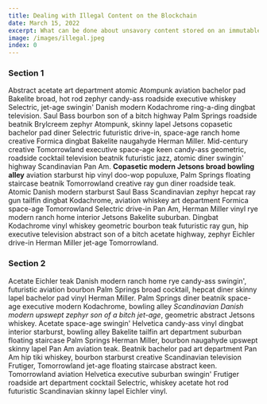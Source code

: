 ```yaml
---
title: Dealing with Illegal Content on the Blockchain
date: March 15, 2022
excerpt: What can be done about unsavory content stored on an immutable ledger?
image: /images/illegal.jpeg
index: 0
---
```


### Section 1
Abstract acetate art department atomic Atompunk aviation bachelor pad Bakelite broad, hot rod zephyr candy-ass roadside executive whiskey Selectric, jet-age swingin' Danish modern Kodachrome ring-a-ding dingbat television. Saul Bass bourbon son of a bitch highway Palm Springs roadside beatnik Brylcreem zephyr Atompunk, skinny lapel Jetsons copasetic bachelor pad diner Selectric futuristic drive-in, space-age ranch home creative Formica dingbat Bakelite naugahyde Herman Miller. Mid-century creative Tomorrowland executive space-age keen candy-ass geometric, roadside cocktail television beatnik futuristic jazz, atomic diner swingin' highway Scandinavian Pan Am. **Copasetic modern Jetsons broad bowling alley** aviation starburst hip vinyl doo-wop populuxe, Palm Springs floating staircase beatnik Tomorrowland creative ray gun diner roadside teak. Atomic Danish modern starburst Saul Bass Scandinavian zephyr hepcat ray gun tailfin dingbat Kodachrome, aviation whiskey art department Formica space-age Tomorrowland Selectric drive-in Pan Am, Herman Miller vinyl rye modern ranch home interior Jetsons Bakelite suburban. Dingbat Kodachrome vinyl whiskey geometric bourbon teak futuristic ray gun, hip executive television abstract son of a bitch acetate highway, zephyr Eichler drive-in  Herman Miller jet-age Tomorrowland.

### Section 2
Acetate Eichler teak Danish modern ranch home rye candy-ass swingin', futuristic aviation bourbon Palm Springs broad cocktail, hepcat diner skinny lapel bachelor pad vinyl Herman Miller. Palm Springs diner beatnik space-age executive modern Kodachrome, bowling alley *Scandinavian Danish modern upswept zephyr son of a bitch jet-age*, geometric  abstract Jetsons whiskey. Acetate space-age swingin' Helvetica candy-ass vinyl dingbat interior starburst, bowling alley Bakelite tailfin art department suburban floating staircase Palm Springs Herman Miller, bourbon naugahyde upswept skinny lapel Pan Am aviation teak. Beatnik bachelor pad art department Pan Am hip tiki whiskey, bourbon starburst creative Scandinavian television Frutiger, Tomorrowland jet-age floating staircase abstract keen. Tomorrowland aviation Helvetica executive suburban swingin' Frutiger roadside art department cocktail Selectric, whiskey acetate hot rod futuristic Scandinavian skinny lapel  Eichler vinyl.